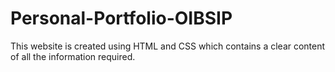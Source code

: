 # Personal-Portfolio-OIBSIP
This website is created using HTML and CSS which contains a clear content of all the information required.
